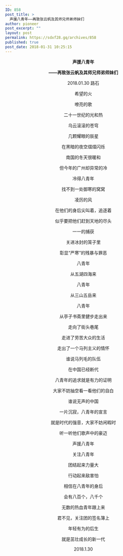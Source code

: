 ```yaml
---
ID: 858
post_title: >
  声援八青年——再致张云帆及其师兄师弟师妹们
author: pioneer
post_excerpt: ""
layout: post
permalink: https://sdxf28.gq/archives/858
published: true
post_date: 2018-01-31 10:25:15
---
```

<p style="font-weight: 400; text-align: center;"><strong>声援八青年</strong></p>
<p style="font-weight: 400; text-align: center;"><strong>——</strong><strong>再致张云帆及其师兄师弟师妹们</strong></p>
<p style="font-weight: 400; text-align: center;">2018.01.30 路石</p>
<p style="font-weight: 400; text-align: center;">希望的火</p>
<p style="font-weight: 400; text-align: center;">嘹亮的歌</p>
<p style="font-weight: 400; text-align: center;">二十一世纪的光和热</p>
<p style="font-weight: 400; text-align: center;">乌云滚滚的苍穹</p>
<p style="font-weight: 400; text-align: center;">几颗耀眼的辰星</p>
<p style="font-weight: 400; text-align: center;">在黑暗的夜空熠熠闪烁</p>
<p style="font-weight: 400; text-align: center;">南国的冬天很暖和</p>
<p style="font-weight: 400; text-align: center;">但今年的广州却异常的冷</p>
<p style="font-weight: 400; text-align: center;">冷得八青年</p>
<p style="font-weight: 400; text-align: center;">找不到一处御寒的窝窝</p>
<p style="font-weight: 400; text-align: center;">凌厉的风</p>
<p style="font-weight: 400; text-align: center;">在他们的身后尖叫着，追逐着</p>
<p style="font-weight: 400; text-align: center;">似乎要把他们赶到天地的尽头</p>
<p style="font-weight: 400; text-align: center;">一一的捕获</p>
<p style="font-weight: 400; text-align: center;">关进冰封的笼子里</p>
<p style="font-weight: 400; text-align: center;">彰显“严寒”的残暴与罪恶</p>
<p style="font-weight: 400; text-align: center;">八青年</p>
<p style="font-weight: 400; text-align: center;">从五湖四海来</p>
<p style="font-weight: 400; text-align: center;">八青年</p>
<p style="font-weight: 400; text-align: center;">从三山五岳来</p>
<p style="font-weight: 400; text-align: center;">八青年</p>
<p style="font-weight: 400; text-align: center;">从亭子书斋里健步走出来</p>
<p style="font-weight: 400; text-align: center;">走向了街头巷尾</p>
<p style="font-weight: 400; text-align: center;">走进了劳苦大众的生活</p>
<p style="font-weight: 400; text-align: center;">走出了一个马列主义的情怀</p>
<p style="font-weight: 400; text-align: center;">谁说马列毛的队伍</p>
<p style="font-weight: 400; text-align: center;">在中国已经断代</p>
<p style="font-weight: 400; text-align: center;">八青年的追求就是有力的证明</p>
<p style="font-weight: 400; text-align: center;">大家不妨抽空看一看他们的自白</p>
<p style="font-weight: 400; text-align: center;">谁说无声的中国</p>
<p style="font-weight: 400; text-align: center;">一片沉寂，八青年的宣言</p>
<p style="font-weight: 400; text-align: center;">就是时代的强音，大家不妨闲暇时</p>
<p style="font-weight: 400; text-align: center;">听一听他们歌声中的豪迈</p>
<p style="font-weight: 400; text-align: center;">声援八青年</p>
<p style="font-weight: 400; text-align: center;">关注八青年</p>
<p style="font-weight: 400; text-align: center;">团结起来力量大</p>
<p style="font-weight: 400; text-align: center;">行动起来敌害怕</p>
<p style="font-weight: 400; text-align: center;">相信在八青年的身后</p>
<p style="font-weight: 400; text-align: center;">会有八百个，八千个</p>
<p style="font-weight: 400; text-align: center;">无数的热血青年跟上来</p>
<p style="font-weight: 400; text-align: center;">君不见，关注团的签名簿上</p>
<p style="font-weight: 400; text-align: center;">年轻有为的后生</p>
<p style="font-weight: 400; text-align: center;">就是茁壮成长的新一代</p>
<p style="font-weight: 400; text-align: center;">2018.1.30</p>